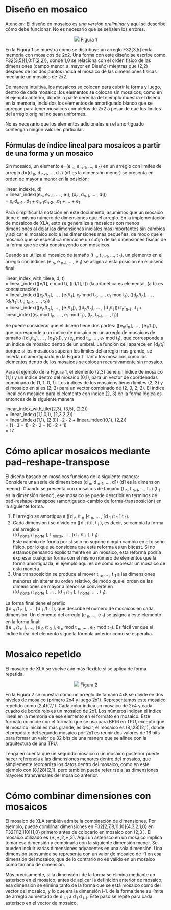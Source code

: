 # Diseño en mosaico

Atención: El diseño en mosaico es *una versión preliminar* y aquí se describe cómo debe funcionar. No es necesario que se señalen los errores.

<p align="center">   <img src="images/xla_array_layout_figure1.png">   Figura 1</p>

En la Figura 1 se muestra cómo se distribuye un arreglo F32[3,5] en la memoria con mosaicos de 2x2. Una forma con este diseño se escribe como F32[3,5]{1,0:T(2,2)}, donde 1,0 se relaciona con el orden físico de las dimensiones (campo menor_a_mayor en Diseño) mientras que (2,2) después de los dos puntos indica el mosaico de las dimensiones físicas mediante un mosaico de 2x2.

De manera intuitiva, los mosaicos se colocan para cubrir la forma y luego, dentro de cada mosaico, los elementos se colocan sin mosaicos, como en el ejemplo anterior, donde la parte derecha del ejemplo muestra el diseño en la memoria, incluidos los elementos de amortiguado blanco que se agregan para tener mosaicos completos de 2x2 a pesar de que los límites del arreglo original no sean uniformes.

No es necesario que los elementos adicionales en el amortiguado contengan ningún valor en particular.

## Fórmulas de índice lineal para mosaicos a partir de una forma y un mosaico

Sin mosaico, un elemento e=(e <sub>n</sub>, e <sub>n-1</sub>, ..., e <sub>1</sub>) en un arreglo con límites de arreglo d=(d <sub>n</sub>, d <sub>n-1</sub>, ..., d <sub>1</sub>) (d1 es la dimensión menor) se presenta en orden de mayor a menor en la posición:

linear_index(e, d) <br> = linear_index((e<sub>n</sub>, e<sub>n-1</sub>, ... , e<sub>1</sub>), (d<sub>n</sub>, d<sub>n-1</sub>, ... , d<sub>1</sub>)) <br> = e<sub>n</sub>d<sub>n-1</sub>...d<sub>1</sub> + e<sub>n-1</sub>d<sub>n-2</sub>...d<sub>1</sub> + ... + e<sub>1</sub>

Para simplificar la notación en este documento, asumimos que un mosaico tiene el mismo número de dimensiones que el arreglo. En la implementación de mosaicos de XLA, esto se generaliza a mosaicos con menos dimensiones al dejar las dimensiones iniciales más importantes sin cambios y aplicar el mosaico solo a las dimensiones más pequeñas, de modo que el mosaico que se especifica mencione un sufijo de las dimensiones físicas de la forma que se está construyendo con mosaicos.

Cuando se utiliza el mosaico de tamaño (t <sub>n</sub>, t <sub>n-1</sub>, ..., t <sub>1</sub>), un elemento en el arreglo con índices (e <sub>n</sub>, e <sub>n-1</sub>, ..., e <sub>1</sub>) se asigna a esta posición en el diseño final:

linear_index_with_tile(e, d, t) <br> = linear_index((⌊e/t⌋, e mod t), (⌈d/t⌉, t))     (la aritmética es elemental, (a,b) es concatenación) <br> = linear_index((⌊e<sub>n</sub>/t<sub>n</sub>⌋, ... , ⌊e<sub>1</sub>/t<sub>1</sub>⌋, e<sub>n</sub> mod t<sub>n</sub>, ... , e<sub>1</sub> mod t<sub>1</sub>), (⌈d<sub>n</sub>/t<sub>n</sub>⌉, ... , ⌈d<sub>1</sub>/t<sub>1</sub>⌉, t<sub>n</sub>, t<sub>n-1</sub>, ... , t<sub>1</sub>)) <br> = linear_index((⌊e<sub>n</sub>/t<sub>n</sub>⌋, ... , ⌊e<sub>1</sub>/t<sub>1</sub>⌋), (⌈d<sub>n</sub>/t<sub>n</sub>⌉, ... , ⌈d<sub>1</sub>/t<sub>1</sub>⌉))∙t<sub>n</sub>t<sub>n-1</sub>...t<sub>1</sub> + linear_index((e<sub>n</sub> mod t<sub>n</sub>, ... , e<sub>1</sub> mod t<sub>1</sub>), (t<sub>n</sub>, t<sub>n-1</sub>, ... , t<sub>1</sub>))

Se puede considerar que el diseño tiene dos partes: (⌊e<sub>n</sub>/t<sub>n</sub>⌋, ... , ⌊e<sub>1</sub>/t<sub>1</sub>⌋), que corresponde a un índice de mosaico en un arreglo de mosaicos de tamaño (⌈d<sub>n</sub>/t<sub>n</sub>⌉, ... , ⌈d<sub>1</sub>/t<sub>1</sub>⌉), y (e<sub>n</sub> mod t<sub>n</sub>, ... , e<sub>1</sub> mod t<sub>1</sub>), que corresponde a un índice de mosaico dentro de un umbral. La función ceil aparece en ⌈d<sub>i</sub>/t<sub>i</sub>⌉ porque si los mosaicos superan los límites del arreglo más grande, se inserta un amortiguado en la Figura 1. Tanto los mosaicos como los elementos dentro de los mosaicos se colocan recursivamente sin mosaico.

Para el ejemplo de la Figura 1, el elemento (2,3) tiene un índice de mosaico (1,1) y un índice dentro del mosaico (0,1), para un vector de coordenadas combinado de (1, 1, 0, 1). Los índices de los mosaicos tienen límites (2, 3) y el mosaico en sí es (2, 2) para un vector combinado de (2, 3, 2, 2). El índice lineal con mosaico para el elemento con índice (2, 3) en la forma lógica es entonces de la siguiente manera

linear_index_with_tile((2,3), (3,5), (2,2)) <br> = linear_index((1,1,0,1), (2,3,2,2)) <br> = linear_index((1,1), (2,3)) ∙ 2 ∙ 2 + linear_index((0,1), (2,2)) <br> = (1 ∙ 3 + 1) ∙ 2 ∙ 2 + (0 ∙ 2 + 1) <br> = 17.

# Cómo aplicar mosaicos mediante pad-reshape-transpose

El diseño basado en mosaicos funciona de la siguiente manera: <br> Considere una serie de dimensiones (d <sub>n</sub>, d <sub>n-1</sub>, ..., d1) (d1 es la dimensión menor). Cuando se presenta con mosaicos de tamaño (t <sub>n</sub>, t <sub>n-1</sub>, ..., t <sub>1</sub>) (t <sub>1</sub> es la dimensión menor), ese mosaico se puede describir en términos de pad-reshape-transpose (amortiguado-cambio de forma-transposición) en la siguiente forma.

1. El arreglo se amortigua a (⌈d <sub>n</sub> /t <sub>n</sub> ⌉∙t <sub>n</sub>, ... , ⌈d <sub>1</sub> /t <sub>1</sub> ⌉∙t <sub>1</sub>).
2. Cada dimensión i se divide en (⌈d <sub>i</sub> /ti⌉, t <sub>i</sub> ), es decir, se cambia la forma del arreglo a <br> (⌈d <sub>norte</sub> /t <sub>norte</sub> ⌉, t <sub>norte</sub>, ... , ⌈d <sub>1</sub> /t <sub>1</sub> ⌉, t <sub>1</sub>). <br>Este cambio de forma por sí solo no supone ningún cambio en el diseño físico, por lo que se considera que esta reforma es un bitcast. Si no estamos pensando explícitamente en un mosaico, esta reforma podría expresar cualquier forma con el mismo número de elementos que la forma amortiguada; el ejemplo aquí es de cómo expresar un mosaico de esta manera.
3. Una transposición se produce al mover t <sub>n</sub>, ... , t <sub>1</sub> a las dimensiones menores sin alterar su orden relativo, de modo que el orden de las dimensiones de mayor a menor se convierte en <br> (⌈d <sub>norte</sub> /t <sub>norte</sub> ⌉, ... , ⌈d <sub>1</sub> /t <sub>1</sub> ⌉, t <sub>norte</sub>, ... , t <sub>1</sub>).

La forma final tiene el prefijo <br> (⌈d <sub>n</sub> /t <sub>n</sub> ⌉, ... , ⌈d <sub>1</sub> /t <sub>1</sub> ⌉), que describe el número de mosaicos en cada dimensión. Un elemento del arreglo (e <sub>n</sub>, ..., e <sub>1</sub>) se asigna a este elemento en la forma final: <br> (⌊e <sub>n</sub> /t <sub>n</sub> ⌋, ... , ⌊e <sub>0</sub> /t <sub>0</sub> ⌋, e <sub>n</sub> mod t <sub>n</sub>, ... , e <sub>1</sub> mod t <sub>1</sub>). Es fácil ver que el índice lineal del elemento sigue la fórmula anterior como se esperaba.

# Mosaico repetido

El mosaico de XLA se vuelve aún más flexible si se aplica de forma repetida.

<p align="center">   <img src="images/xla_array_layout_figure2.png">   Figura 2</p>

En la Figura 2 se muestra cómo un arreglo de tamaño 4x8 se divide en dos niveles de mosaico (primero 2x4 y luego 2x1). Representamos este mosaico repetido como (2,4)(2,1). Cada color indica un mosaico de 2x4 y cada cuadro de borde rojo es un mosaico de 2x1. Los números indican el índice lineal en la memoria de ese elemento en el formato en mosaico. Este formato coincide con el formato que se usa para BF16 en TPU, excepto que el mosaico inicial es más grande, es decir, el mosaico es (8,128)(2,1), donde el propósito del segundo mosaico por 2x1 es reunir dos valores de 16 bits para formar un valor de 32 bits de una manera que se alinee con la arquitectura de una TPU.

Tenga en cuenta que un segundo mosaico o un mosaico posterior puede hacer referencia a las dimensiones menores dentro del mosaico, que simplemente reorganiza los datos dentro del mosaico, como en este ejemplo con (8,128)(2,1), pero también puede referirse a las dimensiones mayores transversales del mosaico anterior.

# Cómo combinar dimensiones con mosaicos

El mosaico de XLA también admite la combinación de dimensiones. Por ejemplo, puede combinar dimensiones en F32[2,7,8,11,10]{4,3,2,1,0} en F32[112,110]{1,0} primero antes de colocarlo en mosaico con (2,3 ). El mosaico utilizado es (∗,∗,2,∗,3). Aquí un asterisco en un mosaico implica tomar esa dimensión y combinarla con la siguiente dimensión menor. Se pueden incluir varias dimensiones adyacentes en una sola dimensión. Una dimensión subsumida se representa con un valor de mosaico de -1 en esa dimensión del mosaico, que de lo contrario no es válido en un mosaico como tamaño de dimensión.

Más precisamente, si la dimensión i de la forma se elimina mediante un asterisco en el mosaico, antes de aplicar la definición anterior de mosaico, esa dimensión se elimina tanto de la forma que se está mosaico como del vector del mosaico, y lo que era la dimensión i-1. de la forma tiene su límite de arreglo aumentado de d <sub>i-1</sub> a d <sub>i</sub> d <sub>i-1</sub>. Este paso se repite para cada asterisco en el vector de mosaico.
